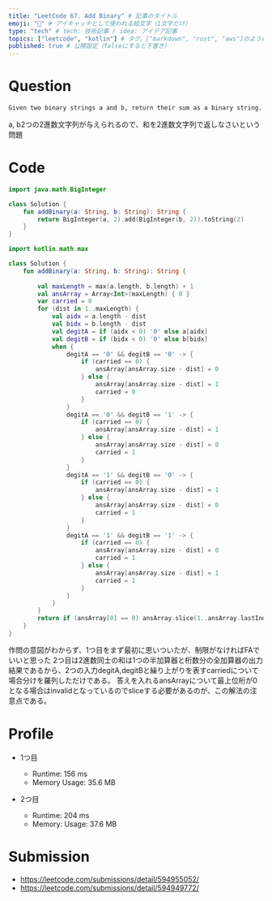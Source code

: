 ```yaml
---
title: "LeetCode 67. Add Binary" # 記事のタイトル
emoji: "🙆" # アイキャッチとして使われる絵文字（1文字だけ）
type: "tech" # tech: 技術記事 / idea: アイデア記事
topics: ["leetcode", "kotlin"] # タグ。["markdown", "rust", "aws"]のように指定する
published: true # 公開設定（falseにすると下書き）
---
```


# Question

~~~txt
Given two binary strings a and b, return their sum as a binary string.
~~~

a, b2つの2進数文字列が与えられるので、和を2進数文字列で返しなさいという問題

# Code

~~~kt
import java.math.BigInteger

class Solution {
    fun addBinary(a: String, b: String): String {
        return BigInteger(a, 2).add(BigInteger(b, 2)).toString(2)
    }
}
~~~

~~~kt
import kotlin.math.max

class Solution {
    fun addBinary(a: String, b: String): String {
    
        val maxLength = max(a.length, b.length) + 1
        val ansArray = Array<Int>(maxLength) { 0 }
        var carried = 0
        for (dist in 1..maxLength) {
            val aidx = a.length - dist
            val bidx = b.length - dist
            val degitA = if (aidx < 0) '0' else a[aidx]
            val degitB = if (bidx < 0) '0' else b[bidx]
            when {
                degitA == '0' && degitB == '0' -> {
                    if (carried == 0) {
                        ansArray[ansArray.size - dist] = 0
                    } else {
                        ansArray[ansArray.size - dist] = 1
                        carried = 0
                    }
                }
                degitA == '0' && degitB == '1' -> {
                    if (carried == 0) {
                        ansArray[ansArray.size - dist] = 1
                    } else {
                        ansArray[ansArray.size - dist] = 0
                        carried = 1
                    }
                }
                degitA == '1' && degitB == '0' -> {
                    if (carried == 0) {
                        ansArray[ansArray.size - dist] = 1
                    } else {
                        ansArray[ansArray.size - dist] = 0
                        carried = 1
                    }
                }
                degitA == '1' && degitB == '1' -> {
                    if (carried == 0) {
                        ansArray[ansArray.size - dist] = 0
                        carried = 1
                    } else {
                        ansArray[ansArray.size - dist] = 1
                        carried = 1
                    }
                }
            }
        }
        return if (ansArray[0] == 0) ansArray.slice(1..ansArray.lastIndex).joinToString("") else ansArray.joinToString("")
    }
}
~~~

作問の意図がわからず、1つ目をまず最初に思いついたが、制限がなければFAでいいと思った
2つ目は2進数同士の和は1つの半加算器と桁数分の全加算器の出力結果であるから、2つの入力degitA,degitBと繰り上がりを表すcarriedについて場合分けを羅列しただけである。
答えを入れるansArrayについて最上位桁が0となる場合はinvalidとなっているのでsliceする必要があるのが、この解法の注意点である。

# Profile

- 1つ目
    - Runtime: 156 ms
    - Memory Usage: 35.6 MB

- 2つ目
    - Runtime: 204 ms
    - Memory: Usage: 37.6 MB

# Submission
- https://leetcode.com/submissions/detail/594955052/
- https://leetcode.com/submissions/detail/594949772/
